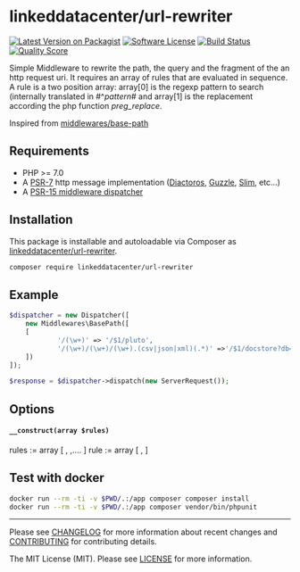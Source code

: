 # linkeddatacenter/url-rewriter

[![Latest Version on Packagist][ico-version]][link-packagist]
[![Software License][ico-license]](LICENSE)
[![Build Status](https://scrutinizer-ci.com/g/linkeddatacenter/url-rewriter/badges/build.png?b=master)](https://scrutinizer-ci.com/g/linkeddatacenter/url-rewriter/build-status/master)
[![Quality Score][ico-scrutinizer]][link-scrutinizer]

Simple Middleware to rewrite the path, the query and the fragment of the an http request uri.
It requires an array of rules that are evaluated in sequence.
A rule is a two position array: array[0] is the regexp pattern to search (internally translated in #^$pattern$# and
array[1] is the replacement according the php function *preg_replace*.

Inspired from [middlewares/base-path](https://github.com/middlewares/base-path)

## Requirements

* PHP >= 7.0
* A [PSR-7](https://packagist.org/providers/psr/http-message-implementation) http message implementation ([Diactoros](https://github.com/zendframework/zend-diactoros), [Guzzle](https://github.com/guzzle/psr7), [Slim](https://github.com/slimphp/Slim), etc...)
* A [PSR-15 middleware dispatcher](https://github.com/middlewares/awesome-psr15-middlewares#dispatcher)

## Installation

This package is installable and autoloadable via Composer as [linkeddatacenter/url-rewriter](https://packagist.org/packages/linkeddatacenter/url-rewriter).

```sh
composer require linkeddatacenter/url-rewriter
```

## Example

```php
$dispatcher = new Dispatcher([
	new Middlewares\BasePath([
	[
            '/(\w+)' => '/$1/pluto',
            '/(\w+)/(\w+)/(\w+).(csv|json|xml)(.*)' =>'/$1/docstore?db=$2&table=$3&format=$4$5',
	])
]);

$response = $dispatcher->dispatch(new ServerRequest());
```

## Options

#### `__construct(array $rules)`

rules := array [ <rule>, <rule>,.... ]
rule := array [ <pattern>, <replace> ]

## Test with docker

```bash
docker run --rm -ti -v $PWD/.:/app composer composer install
docker run --rm -ti -v $PWD/.:/app composer vendor/bin/phpunit
```

---

Please see [CHANGELOG](CHANGELOG.md) for more information about recent changes and [CONTRIBUTING](CONTRIBUTING.md) for contributing details.

The MIT License (MIT). Please see [LICENSE](LICENSE) for more information.

[ico-version]: https://img.shields.io/packagist/v/linkeddatacenter/url-rewriter.svg?style=flat-square
[ico-license]: https://img.shields.io/badge/license-MIT-brightgreen.svg?style=flat-square
[ico-travis]: https://img.shields.io/travis/linkeddatacenter/url-rewriter/master.svg?style=flat-square
[ico-scrutinizer]: https://img.shields.io/scrutinizer/g/linkeddatacenter/url-rewriter.svg?style=flat-square
[ico-downloads]: https://img.shields.io/packagist/dt/linkeddatacenter/url-rewriter.svg?style=flat-square

[link-packagist]: https://packagist.org/packages/linkeddatacenter/url-rewriter
[link-travis]: https://travis-ci.org/linkeddatacenter/url-rewriter
[link-scrutinizer]: https://scrutinizer-ci.com/g/linkeddatacenter/url-rewriter
